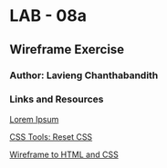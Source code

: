 # LAB - 08a

## Wireframe Exercise



### Author: Lavieng Chanthabandith

### Links and Resources

[Lorem Ipsum](https://lipsum.com/)

[CSS Tools: Reset CSS](https://meyerweb.com/eric/tools/css/reset/)

[Wireframe to HTML and CSS](https://www.youtube.com/watch?v=xToxzdil4hM)
